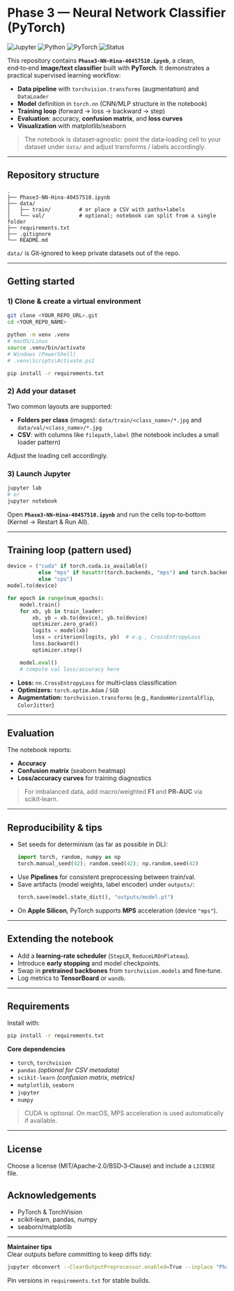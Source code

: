 # Phase 3 — Neural Network Classifier (PyTorch)

![Jupyter](https://img.shields.io/badge/Notebook-Jupyter-blue)
![Python](https://img.shields.io/badge/Python-3.9%2B-green)
![PyTorch](https://img.shields.io/badge/PyTorch-2.x-red)
![Status](https://img.shields.io/badge/Status-Active-brightgreen)

This repository contains **`Phase3-NN-Hina-40457510.ipynb`**, a clean, end‑to‑end **image/text classifier** built with **PyTorch**. It demonstrates a practical supervised learning workflow:

- **Data pipeline** with `torchvision.transforms` (augmentation) and `DataLoader`
- **Model** definition in `torch.nn` (CNN/MLP structure in the notebook)
- **Training loop** (forward → loss → backward → step)
- **Evaluation**: accuracy, **confusion matrix**, and **loss curves**
- **Visualization** with matplotlib/seaborn

> The notebook is dataset‑agnostic: point the data‑loading cell to your dataset under `data/` and adjust transforms / labels accordingly.

---

## Repository structure

```
.
├── Phase3-NN-Hina-40457510.ipynb
├── data/
│   ├── train/         # or place a CSV with paths+labels
│   └── val/           # optional; notebook can split from a single folder
├── requirements.txt
├── .gitignore
└── README.md
```

`data/` is Git‑ignored to keep private datasets out of the repo.

---

## Getting started

### 1) Clone & create a virtual environment
```bash
git clone <YOUR_REPO_URL>.git
cd <YOUR_REPO_NAME>

python -m venv .venv
# macOS/Linux
source .venv/bin/activate
# Windows (PowerShell)
# .venv\Scripts\Activate.ps1

pip install -r requirements.txt
```

### 2) Add your dataset
Two common layouts are supported:
- **Folders per class** (images): `data/train/<class_name>/*.jpg` and `data/val/<class_name>/*.jpg`
- **CSV**: with columns like `filepath,label` (the notebook includes a small loader pattern)

Adjust the loading cell accordingly.

### 3) Launch Jupyter
```bash
jupyter lab
# or
jupyter notebook
```
Open **`Phase3-NN-Hina-40457510.ipynb`** and run the cells top‑to‑bottom (Kernel → Restart & Run All).

---

## Training loop (pattern used)

```python
device = ("cuda" if torch.cuda.is_available()
          else "mps" if hasattr(torch.backends, "mps") and torch.backends.mps.is_available()
          else "cpu")
model.to(device)

for epoch in range(num_epochs):
    model.train()
    for xb, yb in train_loader:
        xb, yb = xb.to(device), yb.to(device)
        optimizer.zero_grad()
        logits = model(xb)
        loss = criterion(logits, yb)  # e.g., CrossEntropyLoss
        loss.backward()
        optimizer.step()

    model.eval()
    # compute val loss/accuracy here
```

- **Loss:** `nn.CrossEntropyLoss` for multi‑class classification
- **Optimizers:** `torch.optim.Adam` / `SGD`
- **Augmentation:** `torchvision.transforms` (e.g., `RandomHorizontalFlip`, `ColorJitter`)

---

## Evaluation
The notebook reports:
- **Accuracy**
- **Confusion matrix** (seaborn heatmap)
- **Loss/accuracy curves** for training diagnostics

> For imbalanced data, add macro/weighted **F1** and **PR‑AUC** via scikit‑learn.

---

## Reproducibility & tips
- Set seeds for determinism (as far as possible in DL):
  ```python
  import torch, random, numpy as np
  torch.manual_seed(42); random.seed(42); np.random.seed(42)
  ```
- Use **Pipelines** for consistent preprocessing between train/val.
- Save artifacts (model weights, label encoder) under `outputs/`:
  ```python
  torch.save(model.state_dict(), "outputs/model.pt")
  ```
- On **Apple Silicon**, PyTorch supports **MPS** acceleration (device `"mps"`).

---

## Extending the notebook
- Add a **learning‑rate scheduler** (`StepLR`, `ReduceLROnPlateau`).
- Introduce **early stopping** and model checkpoints.
- Swap in **pretrained backbones** from `torchvision.models` and fine‑tune.
- Log metrics to **TensorBoard** or `wandb`.

---

## Requirements

Install with:
```bash
pip install -r requirements.txt
```

**Core dependencies**
- `torch`, `torchvision`
- `pandas` *(optional for CSV metadata)*
- `scikit-learn` *(confusion matrix, metrics)*
- `matplotlib`, `seaborn`
- `jupyter`
- `numpy`

> CUDA is optional. On macOS, MPS acceleration is used automatically if available.

---

## License
Choose a license (MIT/Apache‑2.0/BSD‑3‑Clause) and include a `LICENSE` file.

## Acknowledgements
- PyTorch & TorchVision
- scikit‑learn, pandas, numpy
- seaborn/matplotlib

---

**Maintainer tips**  
Clear outputs before committing to keep diffs tidy:
```bash
jupyter nbconvert --ClearOutputPreprocessor.enabled=True --inplace "Phase3-NN-Hina-40457510.ipynb"
```
Pin versions in `requirements.txt` for stable builds.
